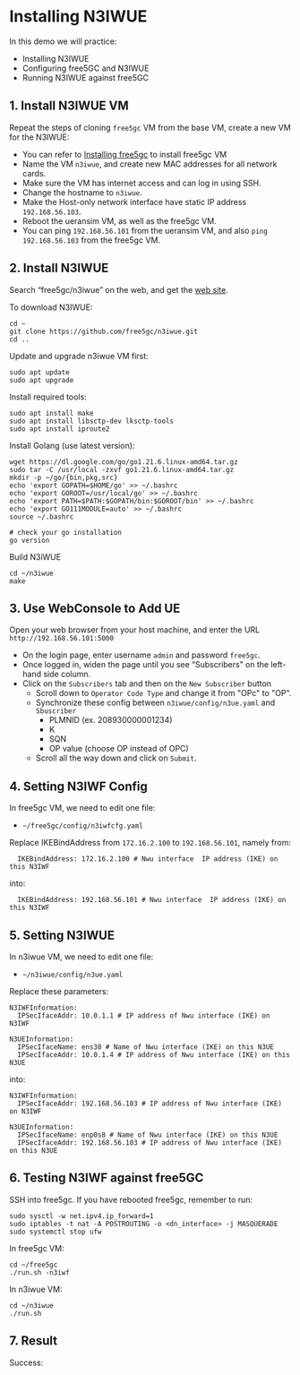 <!-- Google tag (gtag.js) --> <script async src="https://www.googletagmanager.com/gtag/js?id=G-JETJ7TJ805"></script> <script> window.dataLayer = window.dataLayer || []; function gtag(){dataLayer.push(arguments);} gtag('js', new Date()); gtag('config', 'G-JETJ7TJ805'); </script>

# Installing N3IWUE 

In this demo we will practice:

- Installing N3IWUE
- Configuring free5GC and N3IWUE
- Running N3IWUE against free5GC

## 1. Install N3IWUE VM

Repeat the steps of cloning `free5gc` VM from the base VM, create a new VM for the N3IWUE:

- You can refer to [Installing free5gc](https://free5gc.org/guide/3-install-free5gc/) to install free5gc VM
- Name the VM `n3iwue`, and create new MAC addresses for all network cards.
- Make sure the VM has internet access and can log in using SSH.
- Change the hostname to `n3iwue`.
- Make the Host-only network interface have static IP address `192.168.56.103`.
- Reboot the ueransim VM, as well as the free5gc VM.
- You can ping `192.168.56.101` from the ueransim VM, and also `ping 192.168.56.103` from the free5gc VM.

## 2. Install N3IWUE

Search “free5gc/n3iwue” on the web, and get the [web site](https://github.com/free5gc/n3iwue).

To download N3IWUE:
```
cd ~
git clone https://github.com/free5gc/n3iwue.git
cd ..
```

Update and upgrade n3iwue VM first:
```
sudo apt update
sudo apt upgrade
```

Install required tools:
```
sudo apt install make
sudo apt install libsctp-dev lksctp-tools
sudo apt install iproute2
```

Install Golang (use latest version):
```
wget https://dl.google.com/go/go1.21.6.linux-amd64.tar.gz
sudo tar -C /usr/local -zxvf go1.21.6.linux-amd64.tar.gz
mkdir -p ~/go/{bin,pkg,src}
echo 'export GOPATH=$HOME/go' >> ~/.bashrc
echo 'export GOROOT=/usr/local/go' >> ~/.bashrc
echo 'export PATH=$PATH:$GOPATH/bin:$GOROOT/bin' >> ~/.bashrc 
echo 'export GO111MODULE=auto' >> ~/.bashrc
source ~/.bashrc

# check your go installation
go version
```

Build N3iWUE
```
cd ~/n3iwue
make
```

## 3. Use WebConsole to Add UE

Open your web browser from your host machine, and enter the URL `http://192.168.56.101:5000`

- On the login page, enter username `admin` and password `free5gc`.
- Once logged in, widen the page until you see “Subscribers” on the left-hand side column.
- Click on the `Subscribers` tab and then on the `New Subscriber` button
    - Scroll down to `Operator Code Type` and change it from "OPc" to "OP".
    - Synchronize these config between `n3iwue/config/n3ue.yaml` and `Sbuscriber`
        - PLMNID (ex. 208930000001234)
        - K
        - SQN
        - OP value (choose OP instead of OPC)
    - Scroll all the way down and click on `Submit`.

## 4. Setting N3IWF Config

In free5gc VM, we need to edit one file:

- `~/free5gc/config/n3iwfcfg.yaml`

Replace IKEBindAddress from `172.16.2.100` to `192.168.56.101`, namely from:
```
  IKEBindAddress: 172.16.2.100 # Nwu interface  IP address (IKE) on this N3IWF
```
into:
```
  IKEBindAddress: 192.168.56.101 # Nwu interface  IP address (IKE) on this N3IWF
```
## 5. Setting N3IWUE

In n3iwue VM, we need to edit one file:

- `~/n3iwue/config/n3ue.yaml`

Replace these parameters:
```
N3IWFInformation:
  IPSecIfaceAddr: 10.0.1.1 # IP address of Nwu interface (IKE) on N3IWF

N3UEInformation:
  IPSecIfaceName: ens38 # Name of Nwu interface (IKE) on this N3UE
  IPSecIfaceAddr: 10.0.1.4 # IP address of Nwu interface (IKE) on this N3UE
```
into:
```
N3IWFInformation:
  IPSecIfaceAddr: 192.168.56.103 # IP address of Nwu interface (IKE) on N3IWF

N3UEInformation:
  IPSecIfaceName: enp0s8 # Name of Nwu interface (IKE) on this N3UE
  IPSecIfaceAddr: 192.168.56.103 # IP address of Nwu interface (IKE) on this N3UE
```

## 6. Testing N3IWF against free5GC

SSH into free5gc. If you have rebooted free5gc, remember to run:
```
sudo sysctl -w net.ipv4.ip_forward=1
sudo iptables -t nat -A POSTROUTING -o <dn_interface> -j MASQUERADE
sudo systemctl stop ufw
```
In free5gc VM:
```
cd ~/free5gc
./run.sh -n3iwf
```
In n3iwue VM:
```
cd ~/n3iwue
./run.sh
```

## 7. Result
Success:

